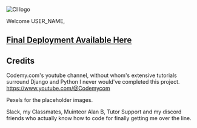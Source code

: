 ![CI logo](https://codeinstitute.s3.amazonaws.com/fullstack/ci_logo_small.png)

Welcome USER_NAME,

[Final Deployment Available Here](https://project-4-django-app-dee496c0d081.herokuapp.com/)
---

## Credits

Codemy.com's youtube channel, without whom's extensive tutorials surround Django and Python I never would've completed this project.
https://www.youtube.com/@Codemycom

Pexels for the placeholder images.

Slack, my Classmates, Muinteor Alan B, Tutor Support and my discord friends who actually know how to code for finally getting me over the line.

